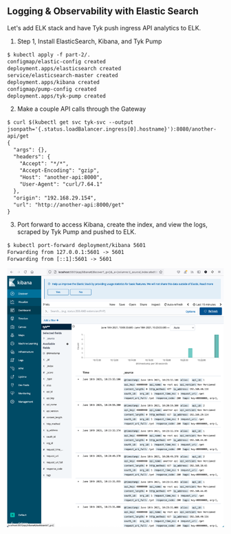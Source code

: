 ## Logging & Observability with Elastic Search

Let's add ELK stack and have Tyk push ingress API analytics to ELK.

1. Step 1, Install ElasticSearch, Kibana, and Tyk Pump 
```
$ kubectl apply -f part-2/.
configmap/elastic-config created
deployment.apps/elasticsearch created
service/elasticsearch-master created
deployment.apps/kibana created
configmap/pump-config created
deployment.apps/tyk-pump created
```

2. Make a couple API calls through the Gateway
```
$ curl $(kubectl get svc tyk-svc --output jsonpath='{.status.loadBalancer.ingress[0].hostname}'):8080/another-api/get
{
  "args": {},
  "headers": {
    "Accept": "*/*",
    "Accept-Encoding": "gzip",
    "Host": "another-api:8000",
    "User-Agent": "curl/7.64.1"
  },
  "origin": "192.168.29.154",
  "url": "http://another-api:8000/get"
}
```


3. Port forward to access Kibana, create the index, and view the logs, scraped by Tyk Pump and pushed to ELK.
```
$ kubectl port-forward deployment/kibana 5601
Forwarding from 127.0.0.1:5601 -> 5601
Forwarding from [::1]:5601 -> 5601
```
![kibana screenshot](kibana-screenshot.png)
